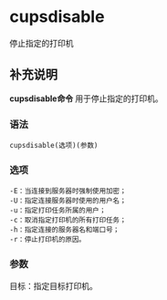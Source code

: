 cupsdisable
===

停止指定的打印机

## 补充说明

**cupsdisable命令** 用于停止指定的打印机。

###  语法

```shell
cupsdisable(选项)(参数)
```

###  选项

```shell
-E：当连接到服务器时强制使用加密；
-U：指定连接服务器时使用的用户名；
-u：指定打印任务所属的用户；
-c：取消指定打印机的所有打印任务；
-h：指定连接的服务器名和端口号；
-r：停止打印机的原因。
```

###  参数

目标：指定目标打印机。


<!-- Linux命令行搜索引擎：https://github.com/wsdo/linux-complete-guide.git -->
